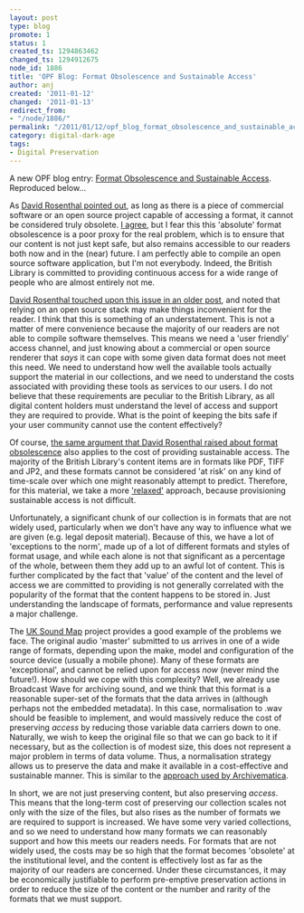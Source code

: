 ```yaml
---
layout: post
type: blog
promote: 1
status: 1
created_ts: 1294863462
changed_ts: 1294912675
node_id: 1886
title: 'OPF Blog: Format Obsolescence and Sustainable Access'
author: anj
created: '2011-01-12'
changed: '2011-01-13'
redirect_from:
- "/node/1886/"
permalink: "/2011/01/12/opf_blog_format_obsolescence_and_sustainable_access/"
category: digital-dark-age
tags:
- Digital Preservation
---
```

A new OPF blog entry: <a href="http://openpreservation.org/knowledge/blogs/2011/01/12/format-obsolescence-and-sustainable-access/">Format Obsolescence and Sustainable Access</a>. Reproduced below...

<!--break-->

As  <a href="http://blog.dshr.org/2010/12/rob-sharpes-case-for-format-migration.html">David Rosenthal pointed out</a>, as long as there is a piece of commercial software or an open source project capable of accessing a format, it cannot be considered truly obsolete. <a href="/2010/12/22/opf_blog_obsolescence_overrated/">I agree</a>, but I fear this this 'absolute' format obsolescence is a poor proxy for the real problem, which is to ensure that our content is not just kept safe, but also remains accessible to our readers both now and in the (near) future. I am perfectly able to compile an open source software application, but I'm not everybody.  Indeed, the British Library is committed to providing continuous access for a wide range of people who are almost entirely not me.

<a href="http://blog.dshr.org/2007/04/format-obsolescence-scenarios.html">David Rosenthal touched upon this issue in an older post</a>, and noted that relying on an open source stack may make things inconvenient for the reader. I think that this is something of an understatement. This is not a matter of mere convenience because the majority of our readers are not able to compile software themselves.  This means we need a 'user friendly' access channel, and just knowing about a commercial or open source renderer that <i>says</i> it can cope with some given data format does not meet this need. We need to understand how well the available tools actually support the material in our collections, and we need to understand the costs associated with providing these tools as services to our users. I do not believe that these requirements are peculiar to the British Library, as all digital content holders must understand the level of access and support they are required to provide. What is the point of keeping the bits safe if your user community cannot use the content effectively? 

Of course, <a href="http://blog.dshr.org/2010/11/half-life-of-digital-formats.html">the same argument that David Rosenthal raised about format obsolescence</a> also applies to the cost of providing sustainable access. The majority of the British Library's content items are in formats like PDF, TIFF and JP2, and these formats cannot be considered 'at risk' on any kind of time-scale over which one might reasonably attempt to predict. Therefore, for this material, we take a more <a href="http://blog.dshr.org/2007/05/format-obsolescence-prostate-cancer-of.html">'relaxed'</a> approach, because provisioning sustainable access is not difficult. 

Unfortunately, a significant chunk of our collection is in formats that are not widely used, particularly when we don't have any way to influence what we are given (e.g. legal deposit material). Because of this, we have a lot of 'exceptions to the norm', made up of a lot of different formats and styles of format usage, and while each alone is not that significant as a percentage of the whole, between them they add up to an awful lot of content. This is further complicated by the fact that 'value' of the content and the level of access we are committed to providing is not generally correlated with the popularity of the format that the content happens to be stored in. Just understanding the landscape of formats, performance and value represents a major challenge.

The <a href="http://sounds.bl.uk/uksoundmap">UK Sound Map</a> project provides a good example of the problems we face. The original audio 'master' submitted to us arrives in one of a wide range of formats, depending upon the make, model and configuration of the source device (usually a mobile phone). Many of these formats are 'exceptional', and cannot be relied upon for access <i>now</i> (never mind the future!). How should we cope with this complexity? Well, we already use Broadcast Wave for archiving sound, and we think that this format is a reasonable super-set of the formats that the data arrives in (although perhaps not the embedded metadata). In this case, normalisation to .wav should be feasible to implement, and would massively reduce the cost of preserving <i>access</i> by reducing those variable data carriers down to one. Naturally, we wish to keep the original file so that we can go back to it if necessary, but as the collection is of modest size, this does not represent a major problem in terms of data volume. Thus, a normalisation strategy allows us to preserve the data and make it available in a cost-effective and sustainable manner. This is similar to the <a href="http://archivematica.org/wiki/index.php?title=Media_type_preservation_plans">approach used by Archivematica</a>. 

In short, we are not just preserving content, but also preserving <i>access</i>. This means that the long-term cost of preserving our collection scales not only with the size of the files, but also rises as the number of formats we are required to support is increased. We have some very varied collections, and so we need to understand how many formats we can reasonably support and how this meets our readers needs. For formats that are not widely used, the costs may be so high that the format becomes 'obsolete' at the institutional level, and the content is effectively lost as far as the majority of our readers are concerned. Under these circumstances, it may be economically justifiable to perform pre-emptive preservation actions in order to reduce the size of the content or the number and rarity of the formats that we must support.
